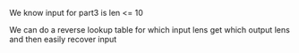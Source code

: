 We know input for part3 is len <= 10

We can do a reverse lookup table for which input lens get which output lens and then easily recover input
